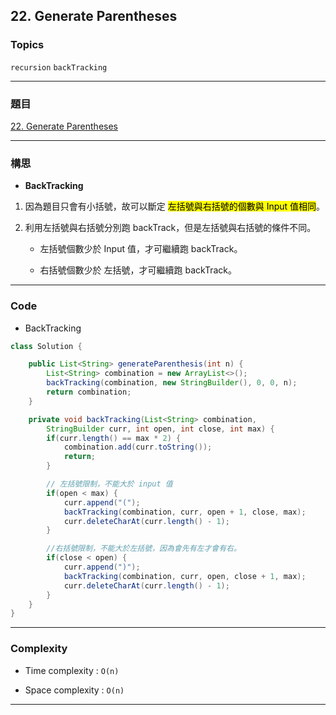 ## 22. Generate Parentheses

### Topics

`recursion` `backTracking`

---

### 題目

[22. Generate Parentheses](https://leetcode.com/problems/generate-parentheses/description/)

---

### 構思

- **BackTracking**
1. 因為題目只會有小括號，故可以斷定 <mark>左括號與右括號的個數與 Input 值相同</mark>。

2. 利用左括號與右括號分別跑 backTrack，但是左括號與右括號的條件不同。
   
   - 左括號個數少於 Input 值，才可繼續跑 backTrack。
   
   - 右括號個數少於 左括號，才可繼續跑 backTrack。

---

### Code

- BackTracking

```java
class Solution {

    public List<String> generateParenthesis(int n) {
        List<String> combination = new ArrayList<>();
        backTracking(combination, new StringBuilder(), 0, 0, n);
        return combination;
    }

    private void backTracking(List<String> combination, 
        StringBuilder curr, int open, int close, int max) {
        if(curr.length() == max * 2) {
            combination.add(curr.toString());
            return;
        }

        // 左括號限制，不能大於 input 值
        if(open < max) {
            curr.append("(");
            backTracking(combination, curr, open + 1, close, max);
            curr.deleteCharAt(curr.length() - 1);
        }

        //右括號限制，不能大於左括號，因為會先有左才會有右。
        if(close < open) {
            curr.append(")");
            backTracking(combination, curr, open, close + 1, max);
            curr.deleteCharAt(curr.length() - 1);
        }
    }
}
```

---

### Complexity

- Time complexity : `O(n​​)`

- Space complexity : `O(n)`

---
